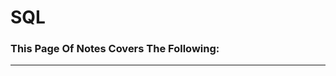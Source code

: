 # SQL
### This Page Of Notes Covers The Following:
    

***********************************************